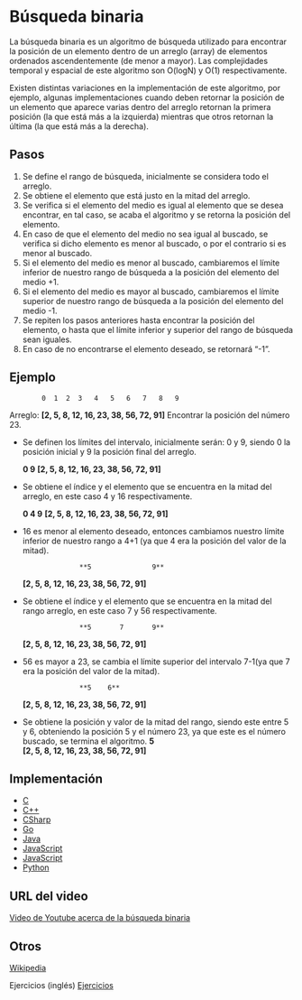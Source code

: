 # Búsqueda binaria

La búsqueda binaria es un algoritmo de búsqueda utilizado para encontrar la posición de un elemento dentro de un arreglo (array) de elementos ordenados ascendentemente (de menor a mayor). Las complejidades temporal y espacial de este algoritmo son O(logN) y O(1) respectivamente. 

Existen distintas variaciones en la implementación de este algoritmo, por ejemplo, algunas implementaciones cuando deben retornar la posición de un elemento que aparece varias dentro del arreglo retornan la primera posición (la que está más a la izquierda) mientras que otros retornan la última (la que está más a la derecha).

## Pasos

1. Se define el rango de búsqueda, inicialmente se considera todo el arreglo.
2. Se obtiene el elemento que está justo en la mitad del arreglo.
3. Se verifica si el elemento del medio es igual al elemento que se desea encontrar, en tal caso, se acaba el algoritmo y se retorna la posición del elemento.
4. En caso de que el elemento del medio no sea igual al buscado, se verifica si dicho elemento es menor al buscado, o por el contrario si es menor al buscado.
5. Si el elemento del medio es menor al buscado, cambiaremos el límite inferior de nuestro rango de búsqueda a la posición del elemento del medio +1.
6. Si el elemento del medio es mayor al buscado, cambiaremos el límite superior de nuestro rango de búsqueda a la posición del elemento del medio -1.
7. Se repiten los pasos anteriores hasta encontrar la posición del elemento, o hasta que el límite inferior y superior del rango de búsqueda sean iguales.
8. En caso de no encontrarse el elemento deseado, se retornará “-1”.

## Ejemplo

            0  1  2  3   4   5   6   7   8   9
Arreglo: **[2, 5, 8, 12, 16, 23, 38, 56, 72, 91]**
Encontrar la posición del número 23.


- Se definen los límites del intervalo, inicialmente serán: 0 y 9, siendo 0 la posición inicial y 9 la posición final del arreglo.
  
   **0                                9**
  **[2, 5, 8, 12, 16, 23, 38, 56, 72, 91]**

- Se obtiene el índice y el elemento que se encuentra en la mitad del arreglo, en este caso 4 y 16 respectivamente.
  
   **0            4                   9**
  **[2, 5, 8, 12, 16, 23, 38, 56, 72, 91]**

- 16 es menor al elemento deseado, entonces cambiamos nuestro límite inferior de nuestro rango a 4+1 (ya que 4 era la posición del valor de la mitad).

                    **5               9**
  **[2, 5, 8, 12, 16, 23, 38, 56, 72, 91]**

- Se obtiene el índice y el elemento que se encuentra en la mitad del rango arreglo, en este caso 7 y 56 respectivamente.

                    **5       7       9**
  **[2, 5, 8, 12, 16, 23, 38, 56, 72, 91]**

- 56 es mayor a 23, se cambia el límite superior del intervalo 7-1(ya que 7 era la posición del valor de la mitad).

                    **5    6**           
  **[2, 5, 8, 12, 16, 23, 38, 56, 72, 91]**

- Se obtiene la posición y valor de la mitad del rango, siendo este entre 5 y 6, obteniendo la posición 5 y el número 23, ya que este es el número buscado, se termina el algoritmo.
                    **5**               
  **[2, 5, 8, 12, 16, 23, 38, 56, 72, 91]**


## Implementación

- [C](https://github.com/MakeContributions/DSA/blob/main/algorithms/C/searching/Binary-search.c)
- [C++](https://github.com/MakeContributions/DSA/blob/main/algorithms/CPlusPlus/Searching/binary-search.cpp)
- [CSharp](https://github.com/MakeContributions/DSA/blob/main/algorithms/CSharp/src/Search/binary-search.cs)
- [Go](https://github.com/MakeContributions/DSA/blob/main/algorithms/Go/searching/binary-search.go)
- [Java](https://github.com/MakeContributions/DSA/blob/main/algorithms/Java/searching/binary-search.java)
- [JavaScript](https://github.com/MakeContributions/DSA/blob/main/algorithms/JavaScript/src/searching/binary-search.js)
- [JavaScript](https://github.com/MakeContributions/DSA/blob/main/algorithms/JavaScript/src/searching/binary-search-recursive.js)
- [Python](https://github.com/MakeContributions/DSA/blob/main/algorithms/Python/searching/binary_search.py)

## URL del video

[Video de Youtube acerca de la búsqueda binaria](https://www.youtube.com/watch?v=wAmu0Ly5ook)

## Otros

[Wikipedia](https://es.wikipedia.org/wiki/B%C3%BAsqueda_binaria)

Ejercicios (inglés)
[Ejercicios](https://leetcode.com/tag/binary-search/)